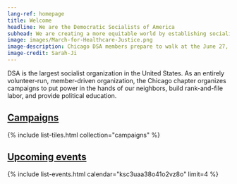 ```yaml
---
lang-ref: homepage
title: Welcome
headline: We are the Democratic Socialists of America
subhead: We are creating a more equitable world by establishing socialism as a political force. We believe our governments and economy should operate, through social ownership, for the benefit of all.
image: images/March-for-Healthcare-Justice.png
image-description: Chicago DSA members prepare to walk at the June 27, 2020 March for Healthcare Justice.
image-credit: Sarah-Ji
---
```


DSA is the largest socialist organization in the United States. As an entirely volunteer-run, member-driven organization, the Chicago chapter organizes campaigns to put power in the hands of our neighbors, build rank-and-file labor, and provide political education.

## [Campaigns](campaigns)

{% include list-tiles.html collection="campaigns" %}

## [Upcoming events](events)

{% include list-events.html calendar="ksc3uaa38o41o2vz8o" limit=4 %}
